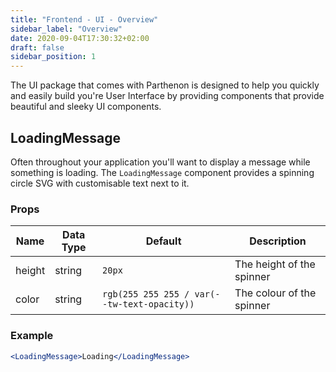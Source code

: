 ```yaml
---
title: "Frontend - UI - Overview"
sidebar_label: "Overview"
date: 2020-09-04T17:30:32+02:00
draft: false
sidebar_position: 1
---
```

The UI package that comes with Parthenon is designed to help you quickly and easily build you're User Interface by providing components that provide beautiful and sleeky UI components.

## LoadingMessage

Often throughout your application you'll want to display a message while something is loading. The `LoadingMessage` component provides a spinning circle SVG with customisable text next to it.

### Props

| Name | Data Type | Default | Description |
| --- | --- | --- | --- |
| height | string | `20px` | The height of the spinner |
| color | string | `rgb(255 255 255 / var(--tw-text-opacity))` | The colour of the spinner |

### Example

```jsx
<LoadingMessage>Loading</LoadingMessage>
```
